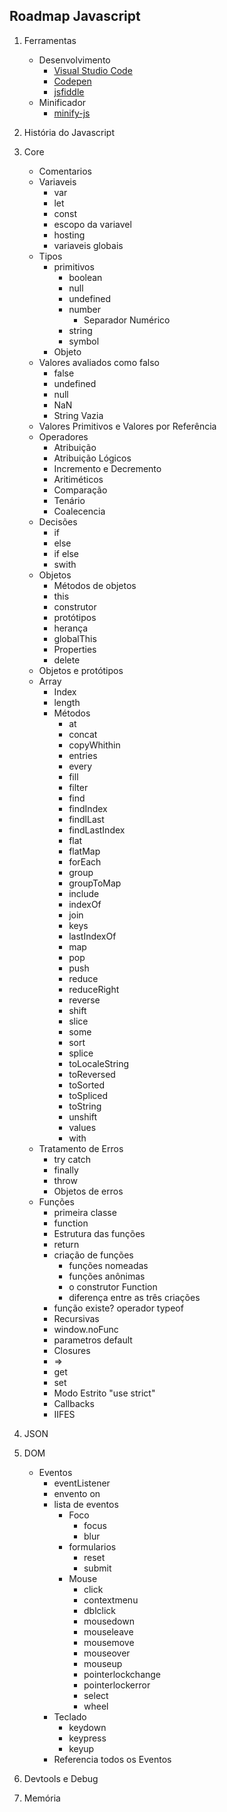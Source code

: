 ## Roadmap Javascript
1. Ferramentas
   - Desenvolvimento
      - [Visual Studio Code](https://code.visualstudio.com/)
      - [Codepen](https://codepen.io/)
      - [jsfiddle](https://jsfiddle.net/)
   - Minificador
     - [minify-js](https://minify-js.com/)

3. História do Javascript
4. Core
   - Comentarios
   - Variaveis
     - var
     - let
     - const
     - escopo da variavel
     - hosting
     - variaveis globais
   - Tipos
     - primitivos
       - boolean
       - null
       - undefined
       - number
         - Separador Numérico 
       - string
       - symbol
     - Objeto
   - Valores avaliados como falso
     - false
     - undefined
     - null
     - NaN
     - String Vazia
   - Valores Primitivos e Valores por Referência 
   - Operadores
     - Atribuição
     - Atribuição Lógicos
     - Incremento e Decremento
     - Aritiméticos
     - Comparação
     - Tenário
     - Coalecencia 
   - Decisões
     - if
     - else
     - if else
     - swith
   - Objetos
     - Métodos de objetos
     - this
     - construtor
     - protótipos
     - herança
     - globalThis
     - Properties 
     - delete
   - Objetos e protótipos
   - Array
     - Index
     - length
     - Métodos
       - at
       - concat
       - copyWhithin
       - entries
       - every
       - fill
       - filter
       - find
       - findIndex
       - findlLast 
       - findLastIndex
       - flat
       - flatMap
       - forEach
       - group
       - groupToMap
       - include
       - indexOf
       - join
       - keys
       - lastIndexOf
       - map
       - pop
       - push
       - reduce
       - reduceRight
       - reverse
       - shift
       - slice
       - some
       - sort
       - splice
       - toLocaleString
       - toReversed
       - toSorted
       - toSpliced
       - toString
       - unshift
       - values
       - with
   - Tratamento de Erros
     - try catch
     - finally
     - throw
     - Objetos de erros
   - Funções
     - primeira classe
     - function
     - Estrutura das funções
     - return
     - criação de funções
       - funções nomeadas
       - funções anônimas
       - o construtor Function 
       - diferença entre as três criações 
     - função existe? operador typeof
     - Recursivas 
     - window.noFunc
     - parametros default
     - Closures 
     - =>
     - get
     - set
     - Modo Estrito "use strict"
     - Callbacks
     - IIFES   
4. JSON
5. DOM
   - Eventos
     - eventListener
     - envento on
     - lista de eventos
       - Foco
         - focus
         - blur
       - formularios
         - reset
         - submit
       - Mouse
         - click
         - contextmenu
         - dblclick
         - mousedown
         - mouseleave
         - mousemove
         - mouseover
         - mouseup
         - pointerlockchange
         - pointerlockerror
         - select
         - wheel
      - Teclado
        - keydown
        - keypress
        - keyup
      - Referencia todos os Eventos  
    
     
10. Devtools e Debug
99. Memória

